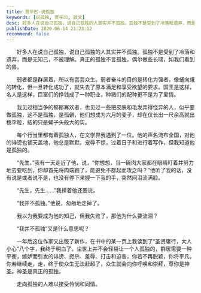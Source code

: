 ```yaml
---
title: 贾平凹-说孤独
keywords: [说孤独, 贾平凹, 散文]
desc: 好多人在说自己孤独，说自己孤独的人其实并不孤独。孤独不是受到了冷落和遗弃，而是无知己，不被理解。真正的孤独不言孤独，偶尔做些长啸，如我们看到的兽。
publishDate: 2020-06-14 21:23:12
recommend: false
---
```


　　好多人在说自己孤独，说自己孤独的人其实并不孤独。孤独不是受到了冷落和遗弃，而是无知己，不被理解。真正的孤独不言孤独，偶尔做些长啸，如我们看到的兽。

　　弱者都是群居着，所以有芸芸众生。弱者奋斗的目的是转化为强者，像蛹向蛾的转化，但一旦转化成功了，就失去了原本满足和享受欲望的要求。国王是这样，名人是这样，巨富们的挣钱成了一种职业，种猪们的配种更不是为了爱情。

　　我见过相当多的郁郁寡欢者，也见过一些把皮肤和毛发弄得怪异的人，似乎要做孤独，这不是孤独，是孤僻，他们想成为六月的麦子，却在仅长出一尺余高就出穗孕粒，结的只是蝇子头般大的实。

　　每个行当里都有着孤独人，在文学界我遇到了一位。他的声名流布全国，对他的诽谤也铺天盖地，他总是默默，宠辱不惊，过着日子和进行着写作，但我知道他是孤独的。

　　“先生，”我有一天走近了他，说，“你想想，当一碗肉大家都在眼睛盯着并努力地去要吃到，你却首先将肉端跑了，能避免不群起而攻之吗？”他听了我的话，没有说是或者说不是，也没有停下来握一下我的手，突然间泪流满脸。

　　“先生，先生……”我撵着他还要说。

　　“我并不孤独。”他说，匆匆地走掉了。

　　我以为我要成为他的知己，但我失败了，那他为什么要流泪？

　　“我并不孤独”又是什么意思呢？

　　一年后这位作家又出版了新作，在书中的某一页上我读到了“圣贤庸行，大人小心”八个字，我终于明白了。尘世上并不会轻易让一个人孤独的，群居需要一种平衡，嫉妒而引发的诽谤、扼杀、羞辱、打击和迫害，你若不再脱颖，你将平凡，你若继续走，走，终于使众生无法赶超了，众生就会向你呼唤和崇拜，尊你是神圣。神圣是真正的孤独。

　　走向孤独的人难以接受怜悯和同情。